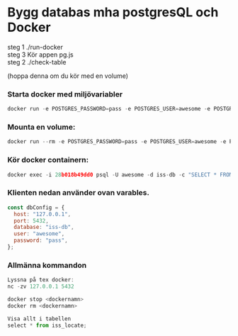 # Bygg databas mha postgresQL och Docker

steg 1 ./run-docker<br>
steg 3 Kör appen pg.js<br>
steg 2 ./check-table

(hoppa denna om du kör med en volume) 
### Starta docker med miljövariabler

```js
docker run -e POSTGRES_PASSWORD=pass -e POSTGRES_USER=awesome -e POSTGRES_DB=iss-db -p 5432:5432 -it (-d) postgres
```

### Mounta en volume:

```js
docker run --rm -e POSTGRES_PASSWORD=pass -e POSTGRES_USER=awesome -e POSTGRES_DB=iss-db -p 5432:5432 -v pgdata:/var/lib/postgresql/data -d postgres
```

### Kör docker containern:

```js
docker exec -i 28b018b49dd0 psql -U awesome -d iss-db -c "SELECT * FROM iss_locate;"
```

### Klienten nedan använder ovan varables.

```js
const dbConfig = {
  host: "127.0.0.1",
  port: 5432,
  database: "iss-db",
  user: "awesome",
  password: "pass",
};
```

### Allmänna kommandon

```js
Lyssna på tex docker:
nc -zv 127.0.0.1 5432

docker stop <dockernamn>
docker rm <dockernamn>

Visa allt i tabellen
select * from iss_locate;
```
